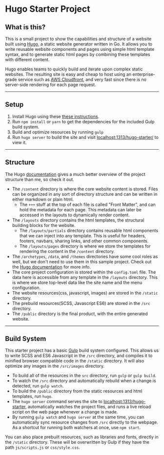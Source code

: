 



# Hugo Starter Project

## What is this?

This is a small project to show the capabilities and structure of a website built using [Hugo](https://gohugo.io/), a static website generator written in Go.  It allows you to write reusable website components and pages using simple html template syntax, and to generate static html pages by combining these templates with different content.

Hugo enables teams to quickly build and iterate upon complex static websites.  The resulting site is easy and cheap to host using an enterprise-grade service such as [AWS Cloudfront](https://aws.amazon.com/cloudfront/), and very fast since there is no server-side rendering for each page request.


----------


## Setup


 1.  Install Hugo using these  [these instructions](https://gohugo.io/overview/installing/).
 2.  Run `npm install` or `yarn` to get the dependencies for the included Gulp build system.
 3.  Build and optimize resources by running `gulp`
 4.  Run `hugo server` to build the site and visit [localhost:1313/hugo-starter/](http://localhost:1313/hugo-starter/) to view it.


----------


## Structure

The Hugo [documentation](https://gohugo.io/overview/introduction/) gives a much better overview of the project structure than me, so check it out.

- The `/content` directory is where the core website content is stored.  Files can be organized in any sort of directory structure and can be written in either markdown or plain html.  
	- The `+++` stuff at the top of each file is called "Front Matter", and can hold the metadata for each page.  This metadata can later be accessed in the layouts to dynamically render content.
- The `/layouts` directory contains the html templates, the structural building blocks for the website.  
	- The `/layouts/partials` directory contains reusable html components that we can inject into any template.  This is useful for headers, footers, navbars, sharing links, and other common components.  
	- The `/layouts/pages` directory is where we store the templates for rendering the content in the `/content` directory.
- The `/archetypes`, `/data`, and `/themes` directories have some cool roles as well, but we don't need to use them in this sample project. Check out the [Hugo documentation](https://gohugo.io/overview/introduction/) for more info.
- The core project configuration is stored within the `config.toml` file.  The data here is accessible from any template in the `/layouts` directory.  This is where we store top-level data like the site name and the menu configuration.
- The website resources(css, javascript, images) are stored in the `/static` directory.
- The prebuild resources(SCSS, Javascript ES6) are stored in the `/src` directory.
- The `/public` directory is the final product, with the entire generated website.


----------


## Build System

This starter project has a basic [Gulp](http://gulpjs.com/) build system configured.  This allows us to write SCSS and ES6 Javascript in the `/src` directory, and compiles it to minified browser compatible code in the `/static` directory.  It will also optimize any images in the `/src/images` directory.

 - To build all of the resources in the `src` directory, run `gulp` or `gulp build`.
 - To watch the `/src` directory and automatically rebuild when a change is detected, run `gulp watch`. 
 - To build the `/public` directory from the static resources and html templates, run `hugo`.
 - The `hugo server` command serves the site to [ localhost:1313/hugo-starter](http://localhost:1313/hugo-starter/),  automatically watches the project files, and runs a live reload script on the web page whenever a change is made.
 - By running `gulp watch` and `hugo server` at the same time, you can automatically sync resource changes from `/src` directly to the webpage.  As a shortcut for running both watchers at once, use `npm start`.

You can also place prebuilt resources, such as libraries and fonts, directly in the `/static` directory. These will be overwritten by Gulp if they have the path `js/scripts.js` or `css/style.css`. 